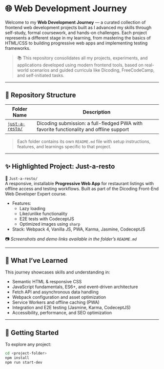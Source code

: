# 🌐 Web Development Journey

Welcome to my **Web Development Journey** — a curated collection of frontend web development projects built as I advanced my skills through self-study, formal coursework, and hands-on challenges. Each project represents a different stage in my learning, from mastering the basics of HTML/CSS to building progressive web apps and implementing testing frameworks.

> 📚 This repository consolidates all my projects, experiments, and applications developed using modern frontend tools, based on real-world scenarios and guided curricula like Dicoding, FreeCodeCamp, and self-initiated tasks.

---

## 📁 Repository Structure

| Folder Name                            | Description                                                                             |
| -------------------------------------- | --------------------------------------------------------------------------------------- |
| [`just-a-resto/`](./Just-a-resto-main) | Dicoding submission: a full-fledged PWA with favorite functionality and offline support |

> Each folder contains its own `README.md` file with setup instructions, features, and learnings specific to that project.

---

## ✨ Highlighted Project: Just-a-resto

📁 `Just-a-resto/`  
A responsive, installable **Progressive Web App** for restaurant listings with offline access and testing workflows. Built as part of the Dicoding Front-End Web Developer Expert course.

- Features:
  - Lazy loading
  - Like/unlike functionality
  - E2E tests with CodeceptJS
  - Optimized images using `sharp`
- Stack: Webpack 4, Vanilla JS, PWA, Karma, Jasmine, CodeceptJS

📷 _Screenshots and demo links available in the folder’s `README.md`_

---

## 🧠 What I’ve Learned

This journey showcases skills and understanding in:

- Semantic HTML & responsive CSS
- JavaScript fundamentals, ES6+, and event-driven architecture
- Fetch API and asynchronous data handling
- Webpack configuration and asset optimization
- Service Workers and offline caching (PWA)
- Integration and E2E testing (Jasmine, Karma, CodeceptJS)
- Accessibility, performance, and SEO optimization

---

## 🚀 Getting Started

To explore any project:

```bash
cd <project-folder>
npm install
npm run start-dev
```
